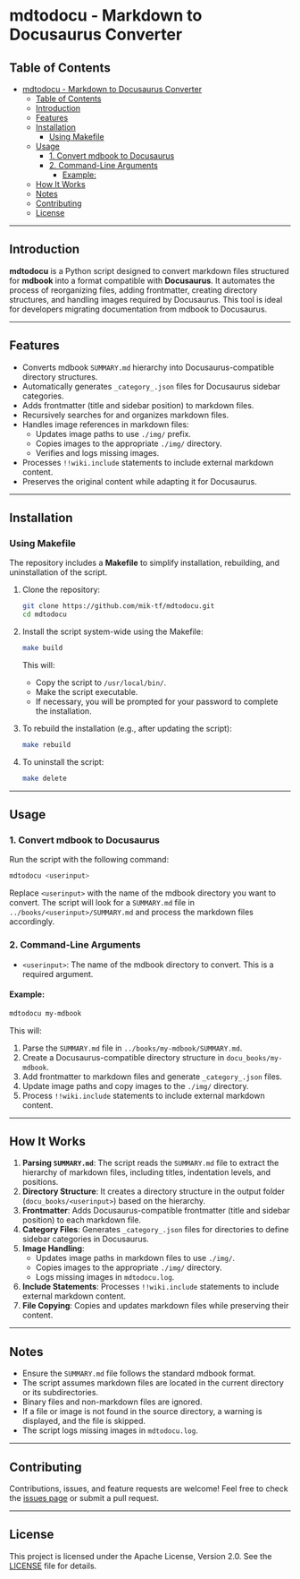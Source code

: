 # mdtodocu - Markdown to Docusaurus Converter

## Table of Contents

- [mdtodocu - Markdown to Docusaurus Converter](#mdtodocu---markdown-to-docusaurus-converter)
  - [Table of Contents](#table-of-contents)
  - [Introduction](#introduction)
  - [Features](#features)
  - [Installation](#installation)
    - [Using Makefile](#using-makefile)
  - [Usage](#usage)
    - [1. Convert mdbook to Docusaurus](#1-convert-mdbook-to-docusaurus)
    - [2. Command-Line Arguments](#2-command-line-arguments)
      - [Example:](#example)
  - [How It Works](#how-it-works)
  - [Notes](#notes)
  - [Contributing](#contributing)
  - [License](#license)

---

## Introduction

**mdtodocu** is a Python script designed to convert markdown files structured for **mdbook** into a format compatible with **Docusaurus**. It automates the process of reorganizing files, adding frontmatter, creating directory structures, and handling images required by Docusaurus. This tool is ideal for developers migrating documentation from mdbook to Docusaurus.

---

## Features

- Converts mdbook `SUMMARY.md` hierarchy into Docusaurus-compatible directory structures.
- Automatically generates `_category_.json` files for Docusaurus sidebar categories.
- Adds frontmatter (title and sidebar position) to markdown files.
- Recursively searches for and organizes markdown files.
- Handles image references in markdown files:
  - Updates image paths to use `./img/` prefix.
  - Copies images to the appropriate `./img/` directory.
  - Verifies and logs missing images.
- Processes `!!wiki.include` statements to include external markdown content.
- Preserves the original content while adapting it for Docusaurus.

---

## Installation

### Using Makefile

The repository includes a **Makefile** to simplify installation, rebuilding, and uninstallation of the script.

1. Clone the repository:
   ```bash
   git clone https://github.com/mik-tf/mdtodocu.git
   cd mdtodocu
   ```

2. Install the script system-wide using the Makefile:
   ```bash
   make build
   ```

   This will:
   - Copy the script to `/usr/local/bin/`.
   - Make the script executable.
   - If necessary, you will be prompted for your password to complete the installation.

3. To rebuild the installation (e.g., after updating the script):
   ```bash
   make rebuild
   ```

4. To uninstall the script:
   ```bash
   make delete
   ```

---

## Usage

### 1. Convert mdbook to Docusaurus

Run the script with the following command:
```bash
mdtodocu <userinput>
```

Replace `<userinput>` with the name of the mdbook directory you want to convert. The script will look for a `SUMMARY.md` file in `../books/<userinput>/SUMMARY.md` and process the markdown files accordingly.

### 2. Command-Line Arguments

- `<userinput>`: The name of the mdbook directory to convert. This is a required argument.

#### Example:
```bash
mdtodocu my-mdbook
```

This will:
1. Parse the `SUMMARY.md` file in `../books/my-mdbook/SUMMARY.md`.
2. Create a Docusaurus-compatible directory structure in `docu_books/my-mdbook`.
3. Add frontmatter to markdown files and generate `_category_.json` files.
4. Update image paths and copy images to the `./img/` directory.
5. Process `!!wiki.include` statements to include external markdown content.

---

## How It Works

1. **Parsing `SUMMARY.md`**: The script reads the `SUMMARY.md` file to extract the hierarchy of markdown files, including titles, indentation levels, and positions.
2. **Directory Structure**: It creates a directory structure in the output folder (`docu_books/<userinput>`) based on the hierarchy.
3. **Frontmatter**: Adds Docusaurus-compatible frontmatter (title and sidebar position) to each markdown file.
4. **Category Files**: Generates `_category_.json` files for directories to define sidebar categories in Docusaurus.
5. **Image Handling**:
   - Updates image paths in markdown files to use `./img/`.
   - Copies images to the appropriate `./img/` directory.
   - Logs missing images in `mdtodocu.log`.
6. **Include Statements**: Processes `!!wiki.include` statements to include external markdown content.
7. **File Copying**: Copies and updates markdown files while preserving their content.

---

## Notes

- Ensure the `SUMMARY.md` file follows the standard mdbook format.
- The script assumes markdown files are located in the current directory or its subdirectories.
- Binary files and non-markdown files are ignored.
- If a file or image is not found in the source directory, a warning is displayed, and the file is skipped.
- The script logs missing images in `mdtodocu.log`.

---

## Contributing

Contributions, issues, and feature requests are welcome! Feel free to check the [issues page](https://github.com/mik-tf/mdtodocu/issues) or submit a pull request.

---

## License

This project is licensed under the Apache License, Version 2.0. See the [LICENSE](LICENSE) file for details.
